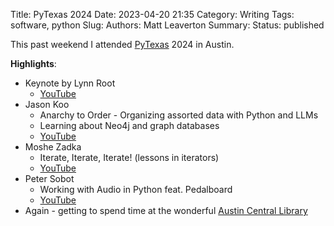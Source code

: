 Title: PyTexas 2024
Date: 2023-04-20 21:35
Category: Writing
Tags: software, python
Slug:
Authors: Matt Leaverton
Summary:
Status: published

This past weekend I attended [PyTexas](https://www.pytexas.org/) 2024 in Austin.

**Highlights**:

- Keynote by Lynn Root
    - [YouTube](https://www.youtube.com/watch?v=rAMLQkY7TZM)
- Jason Koo
    - Anarchy to Order - Organizing assorted data with Python and LLMs
    - Learning about Neo4j and graph databases
    - [YouTube](https://www.youtube.com/watch?v=XvzdY0mvikg)
- Moshe Zadka
    - Iterate, Iterate, Iterate! (lessons in iterators)
    - [YouTube](https://www.youtube.com/watch?v=WMK7pTOdECQ)
- Peter Sobot
    - Working with Audio in Python feat. Pedalboard
    - [YouTube](https://www.youtube.com/watch?v=fI8cbEsxz8I)
- Again - getting to spend time at the wonderful [Austin Central Library](https://library.austintexas.gov/central-library)
